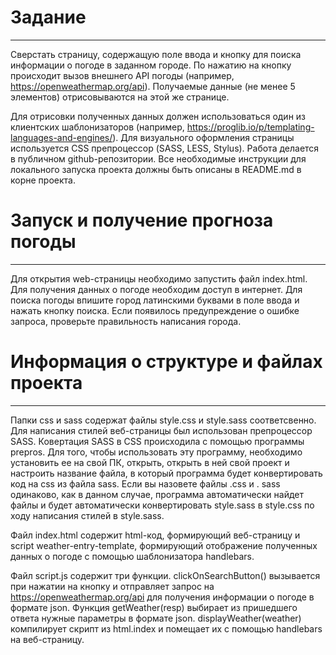 # Задание
---
Сверстать страницу, содержащую поле ввода и кнопку для поиска информации о погоде в заданном городе. По нажатию на кнопку происходит вызов внешнего API погоды (например, https://openweathermap.org/api). Получаемые данные (не менее 5 элементов) отрисовываются на этой же странице. 

Для отрисовки полученных данных должен использоваться один из клиентских шаблонизаторов (например, https://proglib.io/p/templating-languages-and-engines/). Для визуального оформления страницы используется CSS препроцессор (SASS, LESS, Stylus).
Работа делается в публичном github-репозитории. Все необходимые инструкции для локального запуска проекта должны быть описаны в README.md в корне проекта.

# Запуск и получение прогноза погоды
---

Для открытия web-страницы необходимо запустить файл index.html. Для получения данных о погоде необходим доступ в интернет. Для поиска погоды впишите город латинскими буквами в поле ввода и нажать кнопку поиска. Если появилось предупреждение о ошибке запроса, проверьте правильность написания города.

# Информация о структуре и файлах проекта
---
Папки css и sass содержат файлы style.css и style.sass соответсвенно. Для написания стилей веб-страницы был использован препроцессор SASS. Ковертация SASS в CSS происходила с помощью программы prepros. Для того, чтобы использовать эту программу, необходимо установить ее на свой ПК, открыть, открыть в ней свой проект и настроить название файла, в который программа будет конвертировать код на css из файла sass. Если вы назовете файлы .css и . sass одинаково, как в данном случае, программа автоматически найдет файлы и будет автоматически конвертировать style.sass в style.css по ходу написания стилей в style.sass.

Файл index.html содержит html-код, формирующий веб-страницу и script weather-entry-template, формирующий отображение полученных данных о погоде с помощью шаблонизатора handlebars. 

Файл script.js содержит три функции. clickOnSearchButton() вызывается при нажатии на кнопку и отправляет запрос на https://openweathermap.org/api для получения информации о погоде в формате json. Функция getWeather(resp) выбирает из пришедшего ответа нужные параметры в формате json. displayWeather(weather) компилирует скрипт из html.index и помещает их с помощью handlebars на веб-страницу.
